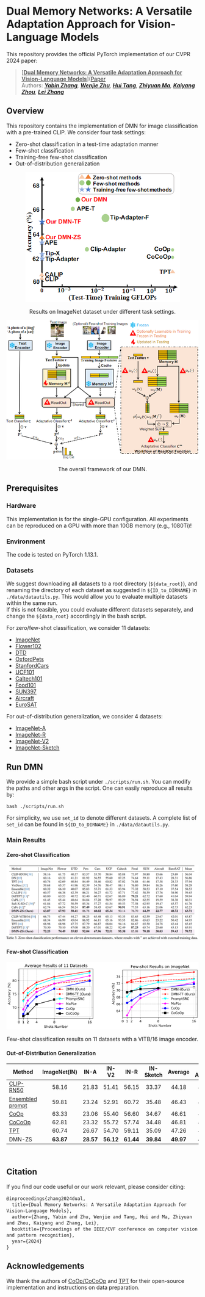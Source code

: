 # Dual Memory Networks: A Versatile Adaptation Approach for Vision-Language Models

This repository provides the official PyTorch implementation of our CVPR 2024 paper:    

> [<ins>**Dual Memory Networks: A Versatile Adaptation Approach for Vision-Language Models**</ins>]([Paper](https://arxiv.org/pdf/2403.17589)   
> Authors: *[<ins>**Yabin Zhang**</ins>](https://scholar.google.com/citations?user=p0GLwtoAAAAJ&hl=en), [<ins>**Wenjie Zhu**</ins>](https://scholar.google.com/citations?user=8hodVdAAAAAJ&hl=en&oi=sra), [<ins>**Hui Tang**</ins>](https://scholar.google.com/citations?user=eqVvhiQAAAAJ&hl=en), [<ins>**Zhiyuan Ma**</ins>](https://scholar.google.com/citations?user=F15mLDYAAAAJ&hl=en&oi=ao), [<ins>**Kaiyang Zhou**</ins>](https://scholar.google.com/citations?user=gRIejugAAAAJ&hl=en&oi=ao), [<ins>**Lei Zhang**</ins>](https://scholar.google.com/citations?user=tAK5l1IAAAAJ&hl=en&oi=ao)*   


## Overview
This repository contains the implementation of DMN for image classification with a pre-trained CLIP. We consider four task settings:  

* Zero-shot classification in a test-time adaptation manner
* Few-shot classification
* Training-free few-shot classification
* Out-of-distribution generalization

<p align = "center">
<img src = "figures/acc_gflops.png">
</p>
<p align = "center">
Results on ImageNet dataset under different task settings.
</p>

<p align = "center">
<img src = "figures/framework.png">
</p>
<p align = "center">
The overall framework of our DMN.
</p>

## Prerequisites

### Hardware

This implementation is for the single-GPU configuration. All experiments can be reproduced on a GPU with more than 10GB memory (e.g., 1080Ti)!

### Environment 
The code is tested on PyTorch 1.13.1.

### Datasets 

We suggest downloading all datasets to a root directory (`${data_root}`), and renaming the directory of each dataset as suggested in `${ID_to_DIRNAME}` in `./data/datautils.py`. This would allow you to evaluate multiple datasets within the same run.     
If this is not feasible, you could evaluate different datasets separately, and change the `${data_root}` accordingly in the bash script.


For zero/few-shot classification, we consider 11 datasets:
* [ImageNet](https://image-net.org/index.php) 
* [Flower102](https://www.robots.ox.ac.uk/~vgg/data/flowers/102/102flowers.tgz)
* [DTD](https://www.robots.ox.ac.uk/~vgg/data/dtd/download/dtd-r1.0.1.tar.gz)
* [OxfordPets](https://www.robots.ox.ac.uk/~vgg/data/pets/data/images.tar.gz)
* [StanfordCars](https://ai.stanford.edu/~jkrause/cars/car_dataset.html)
* [UCF101](https://drive.google.com/file/d/10Jqome3vtUA2keJkNanAiFpgbyC9Hc2O/view?usp=sharing)
* [Caltech101](http://www.vision.caltech.edu/Image_Datasets/Caltech101/101_ObjectCategories.tar.gz)
* [Food101](http://data.vision.ee.ethz.ch/cvl/food-101.tar.gz)
* [SUN397](http://vision.princeton.edu/projects/2010/SUN/SUN397.tar.gz)
* [Aircraft](https://www.robots.ox.ac.uk/~vgg/data/fgvc-aircraft/archives/fgvc-aircraft-2013b.tar.gz)
* [EuroSAT](http://madm.dfki.de/files/sentinel/EuroSAT.zip)
 
For out-of-distribution generalization, we consider 4 datasets:

* [ImageNet-A](https://github.com/hendrycks/natural-adv-examples)
* [ImageNet-R](https://github.com/hendrycks/imagenet-r)
* [ImageNet-V2](https://s3-us-west-2.amazonaws.com/imagenetv2public/imagenetv2-matched-frequency.tar.gz)
* [ImageNet-Sketch](https://github.com/HaohanWang/ImageNet-Sketch)

## Run DMN

We provide a simple bash script under `./scripts/run.sh`. You can modify the paths and other args in the script. One can easily reproduce all results by:    

```
bash ./scripts/run.sh
```
  
For simplicity, we use `set_id` to denote different datasets. A complete list of `set_id` can be found in `${ID_to_DIRNAME}` in `./data/datautils.py`. 


### Main Results

#### Zero-shot Classification
<p align = "center">
<img src = "figures/zero-shot.png">
</p>
<p align = "center">
</p>

#### Few-shot Classification

<p align = "center">
<img src = "figures/few-shot.png">
</p>
<p align = "center">
Few-shot classification results on 11 datasets with a VITB/16 image encoder.
</p>

#### Out-of-Distribution Generalization

<div align="center">

| Method           | ImageNet(IN) | IN-A | IN-V2 | IN-R | IN-Sketch | Average | OOD Average |
|------------------|:--------:|:----------:|:-----------:|:----------:|:---------------:|:-------:|:-----------:|
| [CLIP-RN50](https://arxiv.org/abs/2103.00020)       |   58.16  |    21.83   |    51.41    |    56.15   |      33.37      |  44.18  |    40.69    |
| [Ensembled prompt](https://arxiv.org/abs/2103.00020)|   59.81  |    23.24   |    52.91    |    60.72   |      35.48      |  46.43  |    43.09    |
| [CoOp](https://arxiv.org/abs/2109.01134)            |   63.33  |    23.06   |    55.40    |    56.60   |      34.67      |  46.61  |    42.43    |
| [CoCoOp](https://arxiv.org/abs/2203.05557)          |   62.81  |    23.32   |    55.72    |    57.74   |      34.48      |  46.81  |    42.82    |
| [TPT](https://arxiv.org/pdf/2209.07511.pdf)             |   60.74  |    26.67   |     54.70    |    59.11   |      35.09      |  47.26  |    43.89    |
| DMN-ZS             |   **63.87**  |    **28.57**   |     **56.12**    |    **61.44**   |      **39.84**      |  **49.97**  |    **46.49**    |

</div>
<br />

## Citation
If you find our code useful or our work relevant, please consider citing: 
```
@inproceedings{zhang2024dual,
  title={Dual Memory Networks: A Versatile Adaptation Approach for Vision-Language Models},
  author={Zhang, Yabin and Zhu, Wenjie and Tang, Hui and Ma, Zhiyuan and Zhou, Kaiyang and Zhang, Lei},
  booktitle={Proceedings of the IEEE/CVF conference on computer vision and pattern recognition},
  year={2024}
}
```

## Acknowledgements
We thank the authors of [CoOp/CoCoOp](https://github.com/KaiyangZhou/CoOp) and [TPT](https://github.com/azshue/TPT/tree/main) for their open-source implementation and instructions on data preparation. 
